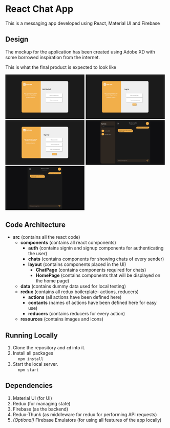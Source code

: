 # React Chat App

This is a messaging app developed using React, Material UI and Firebase

## Design

The mockup for the application has been created using Adobe XD with some borrowed inspiration from the internet.

This is what the final product is expected to look like

<div>

  <img src='/design/Home Page.png' width="49%" style="margin-bottom=0.5%">
  <img src='/design/Log In.png' width="49%" style="margin-bottom=0.5%">
  <img src='/design/Sign Up.png' width="49%" style="margin-bottom=0.5%">
  <img src='/design/Chat List Expanded.png' width="49%" style="margin-bottom=0.5%">
  <img src='/design/Chat List Contracted.png' width="49%" style="margin-bottom=0.5%">
</div>

## Code Architecture

- **src** (contains all the react code)
  - **components** (contains all react components)
    - **auth** (contains signin and signup components for authenticating the user)
    - **chats** (contains components for showing chats of every sender)
    - **layout** (contains components placed in the UI)
      - **ChatPage** (contains components required for chats)
      - **HomePage** (contains components that will be displayed on the home page)
  - **data** (contains dummy data used for local testing)
  - **redux** (contains all redux boilerplate- actions, reducers)
    - **actions** (all actions have been defined here)
    - **contants** (names of actions have been defined here for easy use)
    - **reducers** (contains reducers for every action)
  - **resources** (contains images and icons)

## Running Locally

1. Clone the repository and ```cd``` into it.
2. Install all packages<br>
  &nbsp;&nbsp;&nbsp;&nbsp;```npm install```
3. Start the local server.<br>
  &nbsp;&nbsp;&nbsp;&nbsp;```npm start```

## Dependencies

1. Material UI (for UI)
2. Redux (for managing state)
3. Firebase (as the backend)
4. Redux-Thunk (as middleware for redux for performing API requests)
5. *(Optional)* Firebase Emulators (for using all features of the app locally)

